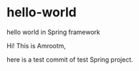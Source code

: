 # hello-world
hello world in Spring framework

Hi! This is Amrootm,

here is a test commit of test Spring project.
